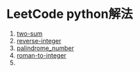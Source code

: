 # LeetCode python解法

1. [two-sum](two-sum/two-sum.md)
2. [reverse-integer](reverse-integer/reverse-integer.md)
3. [palindrome_number](palindrome_number/palindrome_number.md)
4. [roman-to-integer](roman-to-integer/roman-to-integer.md)
5. 

